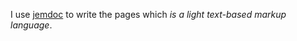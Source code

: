 I use [jemdoc](http://jemdoc.jaboc.net/) to write the pages which *is a light text-based markup language*.
